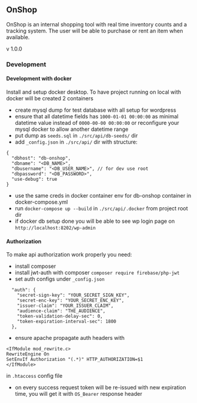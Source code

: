 ## OnShop

OnShop is an internal shopping tool with real time inventory counts and a tracking system. The user will be able to purchase or rent an item when available.

v 1.0.0

### Development

#### Development with docker

Install and setup docker desktop. To have project running on local with docker will be created 2 containers

- create mysql dump for test database with all setup for wordpress
- ensure that all datetime fields has `1000-01-01 00:00:00` as minimal datetime value instead of `0000-00-00 00:00:00` or reconfigure your mysql docker to allow another datetime range
- put dump as `seeds.sql` in `./src/api/db-seeds/` dir
- add `_config.json` in `./src/api/` dir with structure:
```
{
  "dbhost": "db-onshop",
  "dbname": "<DB_NAME>",
  "dbusername": "<DB_USER_NAME>", // for dev use root
  "dbpassword": "<DB_PASSWORD>",
  "use-debug": true
}
```
- use the same creds in docker container env for db-onshop container in docker-compose.yml
- run `docker-compose up --build` in `./src/api/.docker` from project root dir
- if docker db setup done you will be able to see wp login page on `http://localhost:8202/wp-admin`

#### Authorization 
To make api authorization work properly you need:
- install composer
- install jwt-auth with composer `composer require firebase/php-jwt`
- set auth configs under `_config.json`
```
  "auth": {
    "secret-sign-key": "YOUR_SECRET_SIGN_KEY",
    "secret-enc-key": "YOUR_SECRET_ENC_KEY",
    "issuer-claim": "YOUR_ISSUER_CLAIM",
    "audience-claim": "THE_AUDIENCE",
    "token-validation-delay-sec": 0,
    "token-expiration-interval-sec": 1800
  },
```
- ensure apache propagate auth headers with 
```
<IfModule mod_rewrite.c>
RewriteEngine On
SetEnvIf Authorization "(.*)" HTTP_AUTHORIZATION=$1
</IfModule>
```
in `.htaccess` config file
- on every success request token will be re-issued with new expiration time,
you will get it with `OS_Bearer` response header
